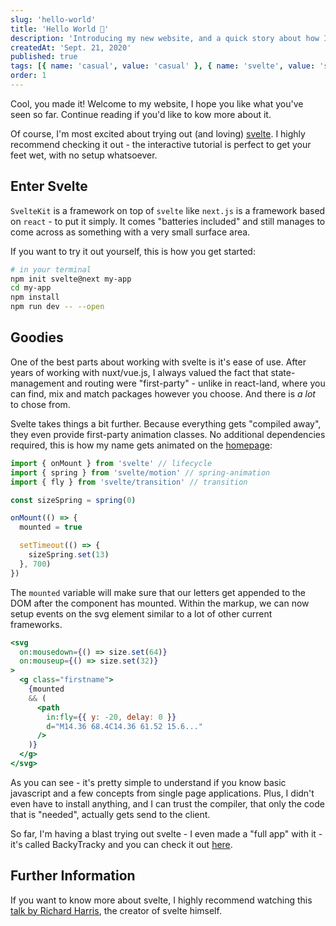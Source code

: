 ```yaml
---
slug: 'hello-world'
title: 'Hello World 👋'
description: 'Introducing my new website, and a quick story about how I animated my name.'
createdAt: 'Sept. 21, 2020'
published: true
tags: [{ name: 'casual', value: 'casual' }, { name: 'svelte', value: 'svelte' }]
order: 1
---
```


Cool, you made it! Welcome to my website, I hope you like what you've seen so far. Continue reading if you'd like to kow more about it.

Of course, I'm most excited about trying out (and loving) <a href="https://svelte.dev/" target="_blank" rel="noreferrer">svelte</a>. I highly recommend checking it out - the interactive tutorial is perfect to get your feet wet, with no setup whatsoever.

## Enter Svelte

`SvelteKit` is a framework on top of `svelte` like `next.js` is a framework based on `react` - to put it simply.
It comes "batteries included" and still manages to come across as something with a very small surface area.

If you want to try it out yourself, this is how you get started:

```bash
# in your terminal
npm init svelte@next my-app
cd my-app
npm install
npm run dev -- --open
```

## Goodies

One of the best parts about working with svelte is it's ease of use. After years of working with nuxt/vue.js, I always valued the fact that state-management and routing were "first-party" - unlike in react-land, where you can find, mix and match packages however you choose. And there is _a lot_ to chose from.

Svelte takes things a bit further. Because everything gets "compiled away", they even provide first-party animation classes. No additional dependencies required, this is how my name gets animated on the <a href="/">homepage</a>:

```javascript
import { onMount } from 'svelte' // lifecycle
import { spring } from 'svelte/motion' // spring-animation
import { fly } from 'svelte/transition' // transition

const sizeSpring = spring(0)

onMount(() => {
  mounted = true

  setTimeout(() => {
    sizeSpring.set(13)
  }, 700)
})
```

The `mounted` variable will make sure that our letters get appended to the DOM after the component has mounted.
Within the markup, we can now setup events on the svg element similar to a lot of other current frameworks.

```jsx
<svg
  on:mousedown={() => size.set(64)}
  on:mouseup={() => size.set(32)}
>
  <g class="firstname">
    {mounted
    && (
      <path
        in:fly={{ y: -20, delay: 0 }}
        d="M14.36 68.4C14.36 61.52 15.6..."
      />
    )}
  </g>
</svg>
```

As you can see - it's pretty simple to understand if you know basic javascript and a few concepts from single page applications. Plus, I didn't even have to install anything, and I can trust the compiler, that only the code that is "needed", actually gets send to the client.

So far, I'm having a blast trying out svelte - I even made a "full app" with it - it's called BackyTracky and you can check it out <a href="https://backytracky.com/" target="_blank" rel="noreferrer">here</a>.

## Further Information

If you want to know more about svelte, I highly recommend watching this <a href="https://www.youtube.com/watch?v=AdNJ3fydeao" target="_blank" rel="noreferrer">talk by Richard Harris</a>, the creator of svelte himself.
